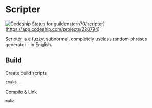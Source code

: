 # Scripter

 ![Codeship Status for guildenstern70/scripter](https://app.codeship.com/projects/6deadee0-1ead-0135-2f3c-4e72d58c3004/status?branch=master)](https://app.codeship.com/projects/220794)

Scripter is a fuzzy, subnormal, completely useless random phrases generator - in English.


## Build

Create build scripts

    cmake .

Compile & Link

    make

   

